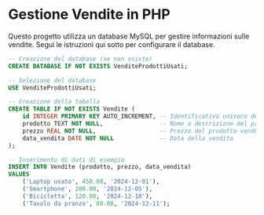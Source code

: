 # Gestione Vendite in PHP

Questo progetto utilizza un database MySQL per gestire informazioni sulle vendite. Segui le istruzioni qui sotto per configurare il database.

```sql
-- Creazione del database (se non esiste)
CREATE DATABASE IF NOT EXISTS VenditeProdottiUsati;

-- Selezione del database
USE VenditeProdottiUsati;

-- Creazione della tabella
CREATE TABLE IF NOT EXISTS Vendite (
    id INTEGER PRIMARY KEY AUTO_INCREMENT, -- Identificativo univoco della vendita
    prodotto TEXT NOT NULL,                -- Nome o descrizione del prodotto
    prezzo REAL NOT NULL,                  -- Prezzo del prodotto venduto
    data_vendita DATE NOT NULL             -- Data della vendita
);

-- Inserimento di dati di esempio
INSERT INTO Vendite (prodotto, prezzo, data_vendita)
VALUES 
    ('Laptop usato', 450.00, '2024-12-01'),
    ('Smartphone', 200.00, '2024-12-05'),
    ('Bicicletta', 120.00, '2024-12-10'),
    ('Tavolo da pranzo', 80.00, '2024-12-11');
```